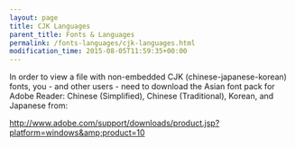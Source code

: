```yaml
---
layout: page
title: CJK Languages
parent_title: Fonts & Languages
permalink: /fonts-languages/cjk-languages.html
modification_time: 2015-08-05T11:59:35+00:00
---
```


In order to view a file with non-embedded CJK (chinese-japanese-korean) fonts, you - and other users - need to download the Asian font pack for Adobe Reader: Chinese (Simplified), Chinese (Traditional), Korean, and Japanese from:

<a href="http://www.adobe.com/support/downloads/product.jsp?platform=windows&amp;product=10">http://www.adobe.com/support/downloads/product.jsp?platform=windows&amp;product=10</a>

